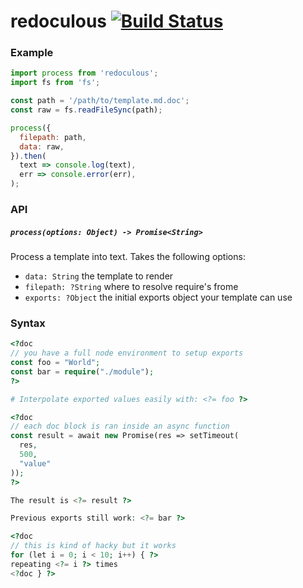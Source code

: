 # redoculous [![Build Status](https://travis-ci.org/nickclaw/redoculous.svg?branch=master)](https://travis-ci.org/nickclaw/redoculous)

### Example

```js
import process from 'redoculous';
import fs from 'fs';

const path = '/path/to/template.md.doc';
const raw = fs.readFileSync(path);

process({
  filepath: path,
  data: raw,
}).then(
  text => console.log(text),
  err => console.error(err),
);
```

### API

##### `process(options: Object) -> Promise<String>`
Process a template into text. Takes the following options:
 - `data: String` the template to render
 - `filepath: ?String` where to resolve require's frome
 - `exports: ?Object` the initial exports object your template can use

### Syntax

```php
<?doc
// you have a full node environment to setup exports
const foo = "World";
const bar = require("./module");
?>

# Interpolate exported values easily with: <?= foo ?>

<?doc
// each doc block is ran inside an async function
const result = await new Promise(res => setTimeout(
  res,
  500,
  "value"
));
?>

The result is <?= result ?>

Previous exports still work: <?= bar ?>

<?doc
// this is kind of hacky but it works
for (let i = 0; i < 10; i++) { ?>
repeating <?= i ?> times
<?doc } ?>

```

